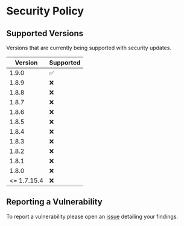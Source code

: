 # Security Policy

## Supported Versions
Versions that are currently being supported with security updates.

| Version     | Supported          |
| -------     | ------------------ |
| 1.9.0       | :white_check_mark: |
| 1.8.9       | :x:                |
| 1.8.8       | :x:                |
| 1.8.7       | :x:                |
| 1.8.6       | :x:                |
| 1.8.5       | :x:                |
| 1.8.4       | :x:                |
| 1.8.3       | :x:                |
| 1.8.2       | :x:                |
| 1.8.1       | :x:                |
| 1.8.0       | :x:                |
| <= 1.7.15.4 | :x:                |

## Reporting a Vulnerability

To report a vulnerability please open an [issue](https://github.com/XjSv/Cooked/issues) detailing your findings.
